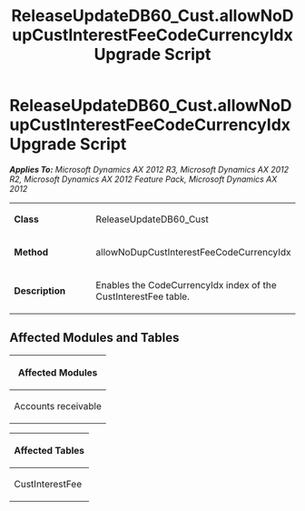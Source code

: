﻿---
title: ReleaseUpdateDB60_Cust.allowNoDupCustInterestFeeCodeCurrencyIdx Upgrade Script
TOCTitle: ReleaseUpdateDB60_Cust.allowNoDupCustInterestFeeCodeCurrencyIdx Upgrade Script
ms:assetid: 27dedfe4-05b9-8577-ea3e-310de4cfc858
ms:mtpsurl: https://msdn.microsoft.com/en-us/library/JJ735857(v=AX.60)
ms:contentKeyID: 49707275
ms.date: 05/18/2015
mtps_version: v=AX.60
---

# ReleaseUpdateDB60\_Cust.allowNoDupCustInterestFeeCodeCurrencyIdx Upgrade Script 


_**Applies To:** Microsoft Dynamics AX 2012 R3, Microsoft Dynamics AX 2012 R2, Microsoft Dynamics AX 2012 Feature Pack, Microsoft Dynamics AX 2012_

<table>
<colgroup>
<col style="width: 50%" />
<col style="width: 50%" />
</colgroup>
<tbody>
<tr class="odd">
<td><p><strong>Class</strong></p></td>
<td><p>ReleaseUpdateDB60_Cust</p></td>
</tr>
<tr class="even">
<td><p><strong>Method</strong></p></td>
<td><p>allowNoDupCustInterestFeeCodeCurrencyIdx</p></td>
</tr>
<tr class="odd">
<td><p><strong>Description</strong></p></td>
<td><p>Enables the CodeCurrencyIdx index of the CustInterestFee table.</p></td>
</tr>
</tbody>
</table>


## Affected Modules and Tables

<table>
<colgroup>
<col style="width: 100%" />
</colgroup>
<thead>
<tr class="header">
<th><p>Affected Modules</p></th>
</tr>
</thead>
<tbody>
<tr class="odd">
<td><p>Accounts receivable</p></td>
</tr>
</tbody>
</table>


<table>
<colgroup>
<col style="width: 100%" />
</colgroup>
<thead>
<tr class="header">
<th><p>Affected Tables</p></th>
</tr>
</thead>
<tbody>
<tr class="odd">
<td><p>CustInterestFee</p></td>
</tr>
</tbody>
</table>

  


